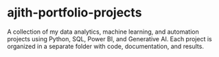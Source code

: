 # ajith-portfolio-projects
A collection of my data analytics, machine learning, and automation projects using Python, SQL, Power BI, and Generative AI. Each project is organized in a separate folder with code, documentation, and results.
